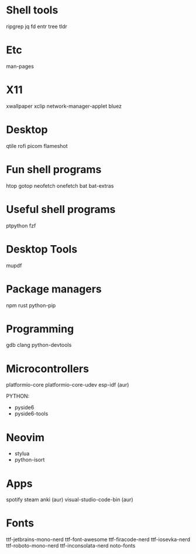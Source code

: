 # Shell tools
ripgrep
jq
fd
entr
tree
tldr

# Etc

man-pages

# X11

xwallpaper
xclip
network-manager-applet
bluez


# Desktop

qtile
rofi
picom
flameshot


# Fun shell programs

htop
gotop
neofetch
onefetch
bat
bat-extras

# Useful shell programs

ptpython
fzf

# Desktop Tools

mupdf


# Package managers
npm
rust
python-pip

# Programming
gdb
clang
python-devtools
# Microcontrollers
platformio-core
platformio-core-udev
esp-idf (aur)

PYTHON:
- pyside6
- pyside6-tools


# Neovim

- stylua
- python-isort

# Apps

spotify
steam
anki (aur)
visual-studio-code-bin (aur)


# Fonts
ttf-jetbrains-mono-nerd
ttf-font-awesome
ttf-firacode-nerd
ttf-iosevka-nerd
ttf-roboto-mono-nerd
ttf-inconsolata-nerd
noto-fonts
